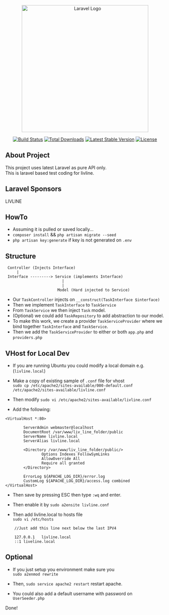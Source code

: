 <p align="center"><a href="https://laravel.com" target="_blank"><img src="https://raw.githubusercontent.com/laravel/art/master/logo-lockup/5%20SVG/2%20CMYK/1%20Full%20Color/laravel-logolockup-cmyk-red.svg" width="400" alt="Laravel Logo"></a></p>

<p align="center">
<a href="https://github.com/laravel/framework/actions"><img src="https://github.com/laravel/framework/workflows/tests/badge.svg" alt="Build Status"></a>
<a href="https://packagist.org/packages/laravel/framework"><img src="https://img.shields.io/packagist/dt/laravel/framework" alt="Total Downloads"></a>
<a href="https://packagist.org/packages/laravel/framework"><img src="https://img.shields.io/packagist/v/laravel/framework" alt="Latest Stable Version"></a>
<a href="https://packagist.org/packages/laravel/framework"><img src="https://img.shields.io/packagist/l/laravel/framework" alt="License"></a>
</p>

## About Project
This project uses latest Laravel as pure API only. <br/>
This is laravel based test coding for livline.

## Laravel Sponsors

LIVLINE

## HowTo

- Assuming it is pulled or saved locally...
- `composer install` && `php artisan migrate --seed`
- `php artisan key:generate` if key is not generated on `.env`

## Structure
```
 Controller (Injects Interface)
     |
 Interface ---------> Service (implements Interface)
                         |
                         |
                       Model (Hard injected to Service)
```
- Our `TaskController` injects on `__construct(TaskInterface $interface)`
- Then we implement `TaskInterface` to `TaskService`
- From `TaskService` we then inject `Task` model.
- (Optional) we could add `TaskRepository` to add abstraction to our model.
- To make this work, we create a provider `TaskServiceProvider` where we 
  bind together `TaskInterface` and `TaskService`.
- Then we add the `TaskServiceProvider` to either or both `app.php` and `providers.php`


## VHost for Local Dev
- If you are running Ubuntu you could modify a local domain e.g. (`livline.local`)

- Make a copy of existing sample of `.conf` file for vhost <br />
  `sudo cp /etc/apache2/sites-available/000-default.conf /etc/apache2/sites-available/livline.conf`

- Then modify `sudo vi /etc/apache2/sites-available/livline.conf`

- Add the following:
```
<VirtualHost *:80>

        ServerAdmin webmaster@localhost
        DocumentRoot /var/www/liv_line_folder/public
        ServerName livline.local
        ServerAlias livline.local

        <Directory /var/www/liv_line_folder/public/>
                Options Indexes FollowSymLinks
                AllowOverride All
                Require all granted
        </Directory>

        ErrorLog ${APACHE_LOG_DIR}/error.log
        CustomLog ${APACHE_LOG_DIR}/access.log combined
</VirtualHost>
```
- Then save by pressing ESC then type `:wq` and enter.
- Then enable it by `sudo a2ensite livline.conf`

- Then add livline.local to hosts file <br />
  `sudo vi /etc/hosts`

```
    //Just add this line next below the last IPV4

    127.0.0.1   livline.local
    ::1 liveline.local
```

## Optional
- If you just setup you environment make sure you <br/>
  `sudo a2enmod rewrite`
- Then, `sudo service apache2 restart` restart apache.

- You could also add a default username with password on <br/>
  `UserSeeder.php`

Done!
